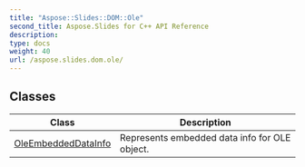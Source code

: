 ```yaml
---
title: "Aspose::Slides::DOM::Ole"
second_title: Aspose.Slides for C++ API Reference
description: 
type: docs
weight: 40
url: /aspose.slides.dom.ole/
---
```




## Classes

| Class | Description |
| --- | --- |
| [OleEmbeddedDataInfo](./oleembeddeddatainfo/) | Represents embedded data info for OLE object. |
